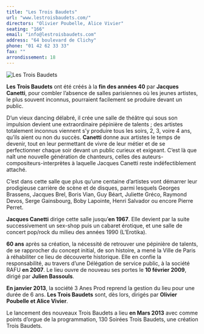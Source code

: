 ```yaml
---
title: "Les Trois Baudets"
url: "www.lestroisbaudets.com/"
directors: "Olivier Poubelle, Alice Vivier"
seating: "166"
email: "info@lestroisbaudets.com"
address: "64 boulevard de Clichy"
phone: "01 42 62 33 33"
fax: ""
arrondissement: 18
---
```


![Les Trois Baudets](../images/18eme/les-trois-baudets/les-trois-baudets-1.jpg)

**Les Trois Baudets** ont été créés à la **fin des années 40** par **Jacques Canetti**, pour combler l’absence de salles parisiennes où les jeunes artistes, le plus souvent inconnus, pourraient facilement se produire devant un public.

D’un vieux dancing délabré, il crée une salle de théâtre qui sous son impulsion devient une extraordinaire pépinière de talents ; des artistes totalement inconnus viennent s’y produire tous les soirs, 2, 3, voire 4 ans, qu’ils aient ou non du succès. **Canetti** donne aux artistes le temps de devenir, tout en leur permettant de vivre de leur métier et de se perfectionner chaque soir devant un public curieux et exigeant. C’est là que naît une nouvelle génération de chanteurs, celles des auteurs-compositeurs-interprètes à laquelle Jacques Canetti reste indéfectiblement attaché.

C’est dans cette salle que plus qu’une centaine d’artistes vont démarrer leur prodigieuse carrière de scène et de disques, parmi lesquels Georges Brassens, Jacques Brel, Boris Vian, Guy Béart, Juliette Gréco, Raymond Devos, Serge Gainsbourg, Boby Lapointe, Henri Salvador ou encore Pierre Perret.

**Jacques Canetti** dirige cette salle jusqu’**en 1967**. Elle devient par la suite successivement un sex-shop puis un cabaret érotique, et une salle de concert pop/rock du milieu des années 1990 (L’Erotika).

**60 ans** après sa création, la nécessité de retrouver une pépinière de talents, de se rapprocher du concept initial, de son histoire, a mené la Ville de Paris à réhabiliter ce lieu de découverte historique. Elle en confie la responsabilité, au travers d’une Délégation de service public, à la société RAFU **en 2007**. Le lieu ouvre de nouveau ses portes le **10 février 2009**, dirigé par **Julien Bassouls**.

**En janvier 2013**, la société 3 Anes Prod reprend la gestion du lieu pour une durée de 6 ans. **Les Trois Baudets** sont, dès lors, dirigés par **Olivier Poubelle et Alice Vivier**.

Le lancement des nouveaux Trois Baudets a lieu **en Mars 2013** avec comme points d’orgue de la programmation, 130 Soirées Trois Baudets, une création Trois Baudets. 

